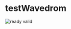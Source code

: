 # testWavedrom


![ready valid](https://svg.wavedrom.com/github/BrewKris/testWavedrom/main/rdyVld.json5)
